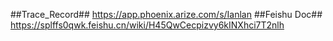##Trace_Record##  https://app.phoenix.arize.com/s/Ianlan
##Feishu Doc## https://splffs0qwk.feishu.cn/wiki/H45QwCecpizvy6kINXhci7T2nlh
